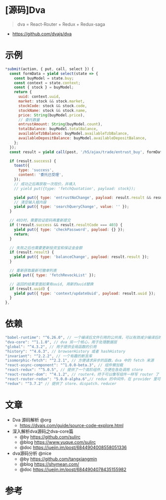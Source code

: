 # [源码]Dva

> dva = React-Router + Redux + Redux-saga

- https://github.com/dvajs/dva

# 示例

```js
*submit(action, { put, call, select }) {
  const formData = yield select(state => {
    const buyModel = state.buy;
    const context = state.context;
    const { stock } = buyModel;
    return {
      uuid: context.uuid,
      market: stock && stock.market,
      stockCode: stock && stock.code,
      stockName: stock && stock.name,
      price: String(buyModel.price),
      // 委托数量
      entrustAmount: String(buyModel.count),
      totalBalance: buyModel.totalBalance,
      availableTzbBalance: buyModel.availableTzbBalance,
      availableDepositBalance: buyModel.availableDepositBalance,
    };
  });
  const result = yield call(post, '/h5/ajax/trade/entrust_buy', formData, { loading: true });

  if (result.success) {
    toast({
      type: 'success',
      content: '委托已受理',
    });
    // 成功之后再获取一次现价，并填入
    // yield put({type: 'fetchQuotation', payload: stock});

    yield put({ type: 'entrustNoChange', payload: result.result && result.result.entrustNo });
    // 清空输入框内容
    yield put({ type: 'searchQueryChange', value: '' });
  }

  // 403时，需要验证密码再重新提交
  if (!result.success && result.resultCode === 403) {
    yield put({ type: 'checkPassword', payload: {} });
    return;
  }

  // 失败之后也需要更新投资宝和保证金金额
  if (result.result) {
    yield put({ type: 'balanceChange', payload: result.result });
  }

  // 重新获取最新可撤单列表
  yield put({ type: 'fetchRevockList' });

  // 返回的结果里面如果有uuid, 用新的uuid替换
  if (result.uuid) {
    yield put({ type: 'context/updateUuid', payload: result.uuid });
  }
},
```

# 依赖

```js
"babel-runtime": "^6.26.0", // 一个编译后文件引用的公共库，可以有效减少编译后的文件体积
"dva-core": "^1.1.0", // dva 另一个核心，用于处理数据层
"global": "^4.3.2", // 用于提供全局函数的引用
"history": "^4.6.3", // browserHistory 或者 hashHistory
"invariant": "^2.2.2", // 一个有趣的断言库
"isomorphic-fetch": "^2.2.1", // 方便请求异步的函数，dva 中的 fetch 来源
"react-async-component": "^1.0.0-beta.3", // 组件懒加载
"react-redux": "^5.0.5", // 提供了一个高阶组件，方便在各处调用 store
"react-router-dom": "^4.1.2", // router4，终于可以像写组件一样写 router 了
"react-router-redux": "5.0.0-alpha.6",// redux 的中间件，在 provider 里可以嵌套 router
"redux": "^3.7.2" // 提供了 store、dispatch、reducer 
```


# 文章

- Dva 源码解析 @org
  - https://dvajs.com/guide/source-code-explore.html
- 深入解析dva源码之dva-core篇
  - @by https://github.com/sulirc
  - @blog https://www.yuque.com/sulirc
  - @doc https://juejin.im/post/6844904008558051336
- dva源码分析 @nice
  - @by https://github.com/tangxiangmin
  - @blog https://shymean.com/
  - @doc https://juejin.im/post/6844904078435155982

# 参考

